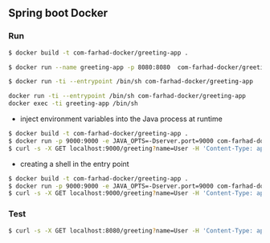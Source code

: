 ## Spring boot Docker

### Run

```sh
$ docker build -t com-farhad-docker/greeting-app .
```

```sh
$ docker run --name greeting-app -p 8080:8080  com-farhad-docker/greeting-app
```


```sh
$ docker run -ti --entrypoint /bin/sh com-farhad-docker/greeting-app
```

```sh
docker run -ti --entrypoint /bin/sh com-farhad-docker/greeting-app
docker exec -ti greeting-app /bin/sh
```

- inject environment variables into the Java process at runtime

```sh
$ docker build -t com-farhad-docker/greeting-app .
$ docker run -p 9000:9000 -e JAVA_OPTS=-Dserver.port=9000 com-farhad-docker/greeting-app
$ curl -s -X GET localhost:9000/greeting?name=User -H 'Content-Type: application/json'; echo
```

- creating a shell in the entry point

```sh
$ docker build -t com-farhad-docker/greeting-app .
$ docker run -p 9000:9000 -e JAVA_OPTS=-Dserver.port=9000 com-farhad-docker/greeting-app
$ curl -s -X GET localhost:9000/greeting?name=User -H 'Content-Type: application/json'; echo
```

### Test

```sh
$ curl -s -X GET localhost:8080/greeting?name=User -H 'Content-Type: application/json'; echo
```

